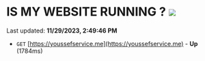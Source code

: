# IS MY WEBSITE RUNNING ? [![](https://img.shields.io/static/v1?label=Sponsor&message=%E2%9D%A4&logo=GitHub&color=%23fe8e86)](https://github.com/sponsors/<username>)

Last updated: **11/29/2023, 2:49:46 PM**

- `GET` [https://youssefservice.me](https://youssefservice.me) - **Up** (1784ms)
